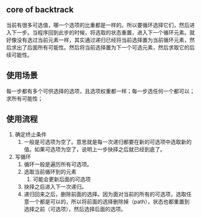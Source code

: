 ## core of backtrack

当前有很多可选值，哪一个选项的比重都是一样的。所以要循环选择它们，然后进入下一步。当程序回到此步的时候，将选取的状态重置，进入下一个循环元素。就好像没有选过当前元素一样，其实通过递归已经将当前选择置为当前循环元素，然后求出了后面所有可能性。然后将当前选择置为下一个可选元素，然后求取它的后续可能性。

## 使用场景

每一步都有多个可供选择的选项，且选项权重都一样；每一步选任何一个都可以；求所有可能性；

## 使用流程

1. 确定终止条件
   1. 一般是可选项为空了。意思就是每一次递归都要在新的可选项中选取新的值。如果可选项为空了，说明上一步抉择之后就已经到底了。
2. 写循环
   1. 循环一般是遍历所有可选项。
   2. 选取当前循环到的元素
      1. 可能会更新后面的可选项
   3. 抉择之后进入下一次递归。
   4. 递归回来之后，删除前面的选择。因为面对当前的所有的可选项，选取任意一个都是可以的，所以将前面的选择删除掉（path），状态也都重置到选择之前（可选项），然后选择后面的选项。
